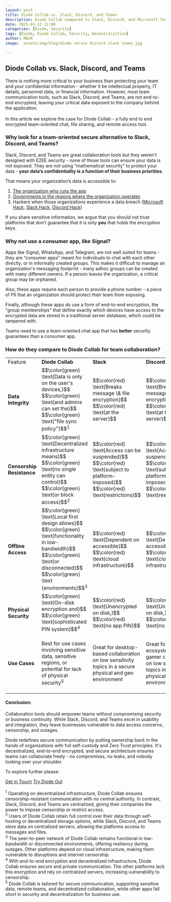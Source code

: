 ```yaml
---
layout: post
title: Diode Collab vs. Slack, Discord, and Teams
description: Diode Collab compared to Slack, Discord, and Microsoft Teams
date: 2025-03-12 12:00
categories: [Diode, Security]
tags: [Diode, Diode Collab, Security, Decentraliztion]
author: MNJR
image: 	assets/img/blog/diode versus discord slack teams.jpg

---
```


## Diode Collab vs. Slack, Discord, and Teams

There is nothing more critical to your business than protecting your team and your confidential information - whether it be intellectual property, IT details, personnel data, or financial information. However, most team communication tools, such as Slack, Discord, and Teams, are not end-to-end encrypted, leaving your critical data exposed to the company behind the application.
<br><br>
In this article we explore the case for Diode Collab - a fully end to end encrypted team-oriented chat, file sharing, and remote access tool.

### Why look for a team-oriented secure alternative to Slack, Discord, and Teams?

Slack, Discord, and Teams are great collaboration tools but they weren't designed with E2EE security - none of those tools can ensure your data is not exposed. They are not using “mathematical security” to protect your data - **your data’s confidentiality is a function of their business priorities.**

That means your organization’s data is accessible to:

1.  [The organization who runs the app](https://www.securemessagingapps.com/)
2.  [Governments in the regions where the organization operates](https://www.bbc.com/news/articles/cgj54eq4vejo)
3.  Hackers when those organizations experience a data breach ([Microsoft Hack](https://www.infosecurity-magazine.com/news/microsoft-failings-china/), [Slack Hack](https://www.salesforceben.com/unpacking-the-recent-slack-data-security-breach), [Discord Hack](https://www.yahoo.com/tech/almost-1-million-discord-users-214550087.html))


If you share sensitive information, we argue that you should not trust platforms that don’t guarantee that it is only **you** that holds the encryption keys.

### Why not use a consumer app, like Signal?

Apps like Signal, WhatsApp, and Telegram, are not well suited for teams - they are “consumer apps” meant for individuals to chat with each other directly, or in informally created groups. This makes it difficult to manage an organization's messaging footprint - many adhoc groups can be created with many different owners.  If a person leaves the organization, a critical group may be orphaned.

Also, these apps require each person to provide a phone number - a piece of PII that an organization should protect their team from exposing.  

Finally, although these apps do use a form of end-to-end encryption, the "group memberships" that define exactly which devices have access to the encrypted data are stored in a traditional server database, which could be tampered with.

Teams need to use a team-oriented chat app that has **better** security guarantees than a consumer app.

### How do they compare to Diode Collab for team collaboration?

<table><tbody>
  <tr>
    <td>Feature</td><td><strong>Diode Collab</strong></td><td><strong>Slack</strong></td><td><strong>Discord</strong></td><td><strong>Teams</strong></td>
  </tr>
 <tr>
  <td><strong>Data Integrity</strong></td>
  <td>$$\color{green} \text{Data is only on the user's devices,}$$ $$\color{green} \text{and admins can set the}$$ $$\color{green} \text{"file sync policy"}$$<sup>1</sup></td> 
  <td>$$\color{red} \text{Breaks message \& file encryption}$$ $$\color{red} \text{at the server}$$</td>
  <td>$$\color{red} \text{Breaks message \& file encryption}$$ $$\color{red} \text{at the server}$$</td>
  <td>$$\color{red} \text{Breaks message \& file encryption}$$ $$\color{red} \text{at the server}$$</td>
</tr>
<tr>
  <td><strong>Censorship Resistance</strong></td>
  <td>$$\color{green} \text{Decentralized infrastructure means}$$ $$\color{green} \text{no single entity can control}$$ $$\color{green} \text{or block access}$$<sup>2</sup></td>
  <td>$$\color{red} \text{Access can be suspended}$$ $$\color{red} \text{subject to platform-imposed}$$ $$\color{red} \text{restrictions}$$</td>
  <td>$$\color{red} \text{Access can be suspended}$$ $$\color{red} \text{subject to platform-imposed}$$ $$\color{red} \text{restrictions}$$</td>
  <td>$$\color{red} \text{Access can be suspended}$$ $$\color{red} \text{subject to platform-imposed}$$ $$\color{red} \text{restrictions}$$</td>
</tr>
<tr>
  <td><strong>Offline Access</strong></td>
  <td>$$\color{green} \text{Local first design allows}$$ $$\color{green} \text{functionality in low-bandwidth}$$ $$\color{green} \text{or disconnected}$$ $$\color{green} \text {environments}$$<sup>3</sup></td>
  <td>$$\color{red} \text{Dependent on accessible}$$ $$\color{red} \text{cloud infrastructure}$$</td>
  <td>$$\color{red} \text{Dependent on accessible}$$ $$\color{red} \text{cloud infrastructure}$$</td>
  <td>$$\color{red} \text{Dependent on accessible}$$ $$\color{red} \text{cloud infrastructure}$$</td>
</tr>
<tr>
  <td><strong>Physical Security</strong></td>
  <td>$$\color{green} \text{On-disk encryption and}$$ $$\color{green} \text{sophisticated PIN system}$$<sup>4</sup></td>
  <td>$$\color{red} \text{Unencrypted on disk,}$$ $$\color{red} \text{no app PIN}$$</td>
  <td>$$\color{red} \text{Unencrypted on disk,}$$ $$\color{red} \text{no app PIN}$$</td>
  <td>$$\color{red} \text{Unencrypted on disk,}$$ $$\color{red} \text{no app PIN}$$</td>
</tr>
<tr>
    <td><strong>Use Cases</strong></td>
    <td>Best for use cases involving sensitive data, sensitive regions, or potential for lack of physical security<sup>5</sup></td>
    <td>Great for desktop-based collaboration on low sensitivity topics in a secure physical and geo environment</td>
    <td>Great for ecosystem and gamer collaboration on low sensitivity topics in a secure physical and geo environment</td>
    <td>Great for Microsoft-centric companies who have desktop-based collaboration on low sensitivity topics in a secure physical and geo environment</td>
  </tr>
</tbody></table>


#### Conclusion:

Collaboration tools should empower teams without compromising security or business continuity. While Slack, Discord, and Teams excel in usability and integration, they leave businesses vulnerable to data access concerns, censorship, and outages.

Diode redefines secure communication by putting ownership back in the hands of organizations with full self-custody and Zero Trust principles. It's decentralized, end-to-end encrypted, and secure architecture ensures teams can collaborate freely - no compromises, no leaks, and nobody looking over your shoulder.

To explore further please:
<div class="story__buttons">
  <a href="{{"https://contactdiode.paperform.co"}}" class="btn" target="">Get in Touch</a>
  <a href="#download-app" class="btn popup-open" target="">Try Diode Out</a>
</div>
<br>
<sup>1</sup> Operating on decentralized infrastructure, Diode Collab ensures censorship-resistant communication with no central authority. In contrast, Slack, Discord, and Teams are centralized, giving their companies the power to impose censorship or restrict access. <br>
<sup>2</sup> Users of Diode Collab retain full control over their data through self-hosting or decentralized storage options, while Slack, Discord, and Teams store data on centralized servers, allowing the platforms access to messages and files. <br>
<sup>3</sup> The peer-to-peer network of Diode Collab remains functional in low-bandwidth or disconnected environments, offering resiliency during outages. Other platforms depend on cloud infrastructure, making them vulnerable to disruptions and internet censorship. <br>
<sup>4</sup> With end-to-end encryption and decentralized infrastructure, Diode Collab ensures secure and private communication. The other platforms lack this encryption and rely on centralized servers, increasing vulnerability to censorship. <br>
<sup>5</sup> Diode Collab is tailored for secure communication, supporting sensitive data, remote teams, and decentralized collaboration, while other apps fall short in security and decentralization for business use. 
